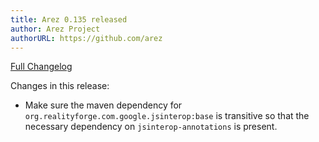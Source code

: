 ```yaml
---
title: Arez 0.135 released
author: Arez Project
authorURL: https://github.com/arez
---
```


[Full Changelog](https://github.com/arez/arez/compare/v0.134...v0.135)

Changes in this release:

* Make sure the maven dependency for `org.realityforge.com.google.jsinterop:base` is transitive so that the necessary dependency on `jsinterop-annotations` is present.
